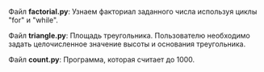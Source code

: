 Файл **factorial.py**:
Узнаем факториал заданного числа используя циклы "for" и "while".

Файл **triangle.py**:
Площадь треугольника. Пользователю необходимо задать целочисленное значение высоты и основания треугольника.

Файл **count.py**:
Программа, которая считает до 1000. 